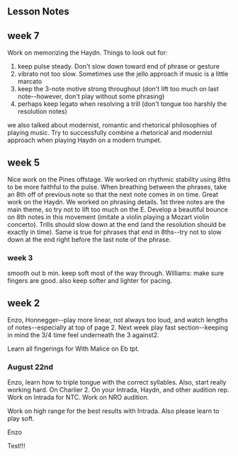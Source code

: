 ## Lesson Notes

## week 7

Work on memorizing the Haydn. Things to look out for:

1. keep pulse steady. Don't slow down toward end of phrase or gesture
2. vibrato not too slow. Sometimes use the jello approach if music is a little marcato
3. keep the 3-note motive strong throughout (don't lift too much on last note--however, don't play without some phrasing)
4. perhaps keep legato when resolving a trill (don't tongue too harshly the resolution notes)

we also talked about modernist, romantic and rhetorical philosophies of playing music. Try to successfully combine a rhetorical and modernist approach when playing Haydn on a modern trumpet.

## week 5

Nice work on the Pines offstage. We worked on rhythmic stability using 8ths to be more faithful to the pulse. When breathing between the phrases, take an 8th off of previous note so that the next note comes in on time.
Great work on the Haydn. We worked on phrasing details. 1st three notes are the main theme, so try not to lift too much on the E. Develop a beautiful bounce on 8th notes in this movement (imitate a violin playing a Mozart violin concerto). Trills should slow down at the end (and the resolution should be exactly in time). Same is true for phrases that end in 8ths--try not to slow down at the end right before the last note of the phrase.

### week 3

smooth out b min. keep soft most of the way through.
Williams: make sure fingers are good. also keep softer and lighter for pacing.

## week 2

Enzo, Honnegger--play more linear, not always too loud, and watch lengths of notes--especially at top of page 2. Next week play fast section--keeping in mind the 3/4 time feel underneath the 3 against2.

Learn all fingerings for With Malice on Eb tpt.

### August 22nd

Enzo, learn how to triple tongue with the correct syllables.
Also, start really working hard. On Charlier 2. On your Intrada, Haydn, and other audition rep.
Work on Intrada for NTC.
Work on NRO audition.

Work on high range for the best results with Intrada. Also please learn to play soft.

Enzo

Test!!!